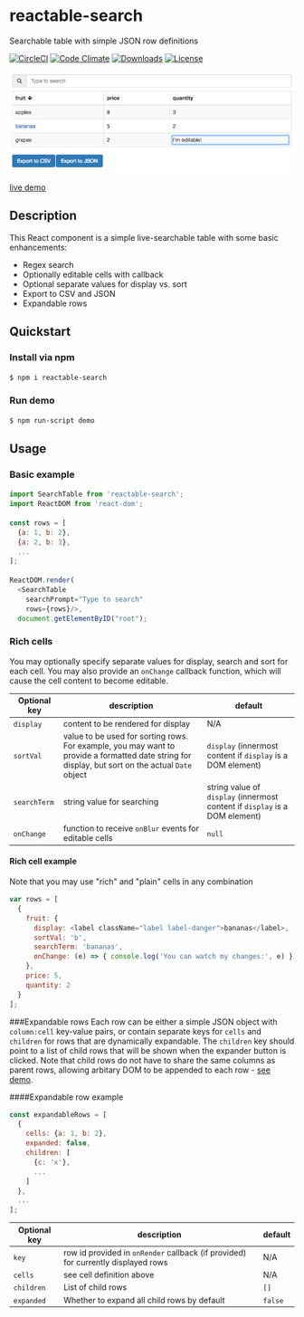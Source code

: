 # reactable-search
Searchable table with simple JSON row definitions

[![CircleCI](https://circleci.com/gh/dbjohnson/reactable-search.svg?style=shield)](https://circleci.com/gh/dbjohnson/reactable-search)
[![Code Climate](https://codeclimate.com/github/dbjohnson/reactable-search/badges/gpa.svg)](https://codeclimate.com/github/dbjohnson/reactable-search)
[![Downloads](https://img.shields.io/npm/dm/reactable-search.svg)](https://www.npmjs.com/package/reactable-search)
[![License](https://img.shields.io/github/license/dbjohnson/reactable-search.svg)]()


[![](demo/demo.png)](https://dbjohnson.github.io/reactable-search/demo)

[live demo](https://dbjohnson.github.io/reactable-search/demo)


## Description
This React component is a simple live-searchable table with some basic enhancements:

* Regex search
* Optionally editable cells with callback
* Optional separate values for display vs. sort
* Export to CSV and JSON
* Expandable rows

## Quickstart

### Install via npm
```bash
$ npm i reactable-search
```

### Run demo
```bash
$ npm run-script demo
```

## Usage

### Basic example

``` js
import SearchTable from 'reactable-search';
import ReactDOM from 'react-dom';

const rows = [
  {a: 1, b: 2},
  {a: 2, b: 3},
  ...
];

ReactDOM.render(
  <SearchTable
    searchPrompt="Type to search"
    rows={rows}/>,
  document.getElementByID("root");
```


### Rich cells

You may optionally specify separate values for display, search and sort for each cell.  You may also provide an `onChange` callback function, which will cause the cell content to become editable.  

Optional key|description|default
------------|-----------|-------
`display`|content to be rendered for display|N/A
`sortVal`|value to be used for sorting rows.  For example, you may want to provide a formatted date string for display, but sort on the actual `Date` object|`display` (innermost content if `display` is a DOM element)
`searchTerm`|string value for searching|string value of `display` (innermost content if `display` is a DOM element)
`onChange`|function to receive `onBlur` events for editable cells|`null`

#### Rich cell example
Note that you may use "rich" and "plain" cells in any combination

```js
var rows = [
  {
    fruit: {
      display: <label className="label label-danger">bananas</label>,
      sortVal: 'b',
      searchTerm: 'bananas',
      onChange: (e) => { console.log('You can watch my changes:', e) }
    },
    price: 5,
    quantity: 2
  }
];
```

###Expandable rows
Each row can be either a simple JSON object with `column:cell` key-value pairs, or contain separate keys for `cells` and `children` for rows that are dynamically expandable.  The `children` key should point to a list of child rows that will be shown when the expander button is clicked.  Note that child rows do not have to share the same columns as parent rows, allowing arbitary DOM to be appended to each row - [see demo](https://dbjohnson.github.io/reactable-search/demo).

####Expandable row example

```js
const expandableRows = [
  {
    cells: {a: 1, b: 2},
    expanded: false,
    children: [
      {c: 'x'},
      ...
    ]
  }, 
  ...
];
```


Optional key|description|default
------------|-----------|-------
`key`|row id provided in `onRender` callback (if provided) for currently displayed rows|N/A
`cells`|see cell definition above|N/A
`children`|List of child rows| `[]`
`expanded`|Whether to expand all child rows by default|`false`



